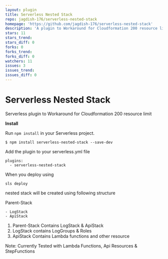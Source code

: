 ```yaml
---
layout: plugin
title: Serverless Nested Stack
repo: jagdish-176/serverless-nested-stack
homepage: 'https://github.com/jagdish-176/serverless-nested-stack'
description: 'A plugin to Workaround for Cloudformation 200 resource limit'
stars: 11
stars_trend: 
stars_diff: 0
forks: 0
forks_trend: 
forks_diff: 0
watchers: 11
issues: 3
issues_trend: 
issues_diff: 0
---
```



# Serverless Nested Stack
Serverless plugin to Workaround for Cloudformation 200 resource limit 

**Install**

Run `npm install` in your Serverless project.

    $ npm install serverless-nested-stack --save-dev

Add the plugin to your serverless.yml file

    plugins:
      - serverless-nested-stack


When you deploy using 

    sls deploy 

nested stack will be created using following structure

Parent-Stack

    - LogStack
    - ApiStack

1) Parent-Stack Contains LogStack & ApiStack
2) LogStack contains LogGroups & Roles
3) ApiStack Contains Lambda functions and other resource

Note: Currently Tested with Lambda Functions, Api Resources & StepFunctions
